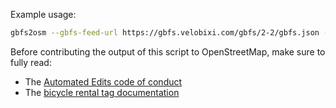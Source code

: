 
Example usage:
```bash
gbfs2osm --gbfs-feed-url https://gbfs.velobixi.com/gbfs/2-2/gbfs.json --output-file output.osm --operator Bixi --network bixi
```

Before contributing the output of this script to OpenStreetMap, make sure to fully read:
- The [Automated Edits code of conduct](https://wiki.openstreetmap.org/wiki/Automated_Edits_code_of_conduct)
- The [bicycle rental tag documentation](https://wiki.openstreetmap.org/wiki/Tag:amenity%3Dbicycle_rental)